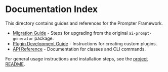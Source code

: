 # Documentation Index

This directory contains guides and references for the Prompter Framework.

- [Migration Guide](guides/migration.md) - Steps for upgrading from the original `ai-prompt-generator` package.
- [Plugin Development Guide](guides/plugin-development.md) - Instructions for creating custom plugins.
- [API Reference](api/index.md) - Documentation for classes and CLI commands.

For general usage instructions and installation steps, see the [project README](../README.md).
